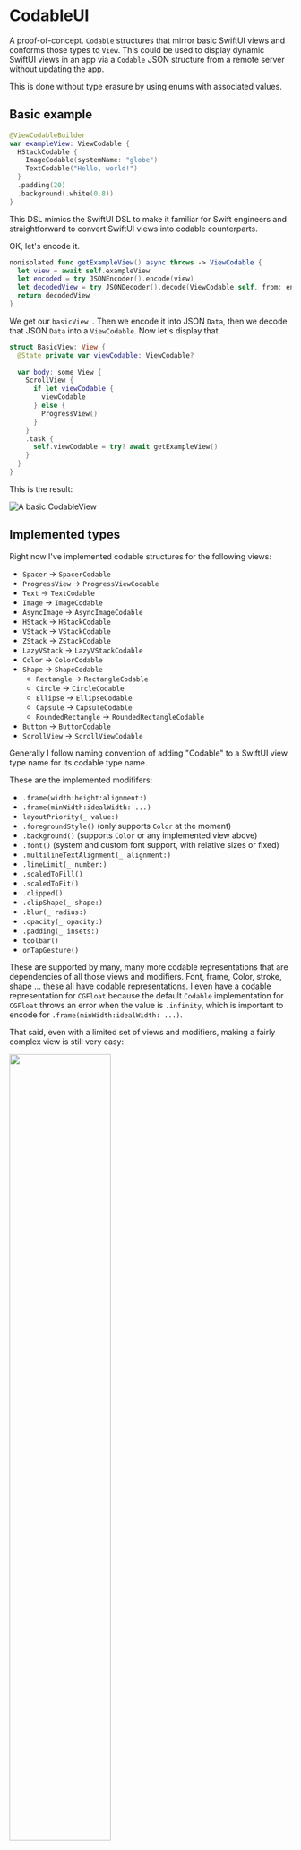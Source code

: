 # CodableUI

A proof-of-concept. `Codable` structures that mirror basic SwiftUI views and conforms those types to `View`. This could be used to display dynamic SwiftUI views in an app via a `Codable` JSON structure from a remote server without updating the app.

This is done without type erasure by using enums with associated values.

## Basic example

``` swift
@ViewCodableBuilder
var exampleView: ViewCodable {
  HStackCodable {
    ImageCodable(systemName: "globe")
    TextCodable("Hello, world!")
  }
  .padding(20)
  .background(.white(0.8))
}
```

This DSL mimics the SwiftUI DSL to make it familiar  for Swift engineers and straightforward to convert SwiftUI views into codable counterparts.

OK, let's encode it.

```swift
nonisolated func getExampleView() async throws -> ViewCodable {
  let view = await self.exampleView
  let encoded = try JSONEncoder().encode(view)
  let decodedView = try JSONDecoder().decode(ViewCodable.self, from: encoded)
  return decodedView
}
```

We get our `basicView `. Then we encode it into JSON `Data`, then we decode that JSON `Data` into a `ViewCodable`. Now let's display that.

```swift
struct BasicView: View {
  @State private var viewCodable: ViewCodable?
  
  var body: some View {
    ScrollView {
      if let viewCodable {
        viewCodable
      } else {
        ProgressView()
      }
    }
    .task {
      self.viewCodable = try? await getExampleView()
    }
  }
}
```

This is the result:

![A basic CodableView](images/BasicView.png)

## Implemented types

Right now I've implemented codable structures for the following views:

- `Spacer` → `SpacerCodable`
- `ProgressView` → `ProgressViewCodable`
- `Text` → `TextCodable`
- `Image` → `ImageCodable`
- `AsyncImage` → `AsyncImageCodable`
- `HStack` → `HStackCodable`
- `VStack` → `VStackCodable`
- `ZStack` → `ZStackCodable`
- `LazyVStack` → `LazyVStackCodable`
- `Color` → `ColorCodable`
- `Shape` → `ShapeCodable`
	- `Rectangle` → `RectangleCodable`
	- `Circle` → `CircleCodable`
	- `Ellipse` → `EllipseCodable`
	- `Capsule` → `CapsuleCodable`
	- `RoundedRectangle` → `RoundedRectangleCodable`
- `Button` → `ButtonCodable`
- `ScrollView` → `ScrollViewCodable`

Generally I follow naming convention of adding "Codable" to a SwiftUI view type name for its codable type name.

These are the implemented modififers:

- `.frame(width:height:alignment:)`
- `.frame(minWidth:idealWidth: ...)`
- `layoutPriority(_ value:)`
- `.foregroundStyle()` (only supports `Color` at the moment)
- `.background()` (supports `Color` or any implemented view above)
- `.font()` (system and custom font support, with relative sizes or fixed)
- `.multilineTextAlignment(_ alignment:)`
- `.lineLimit(_ number:)`
- `.scaledToFill()`
- `.scaledToFit()`
- `.clipped()`
- `.clipShape(_ shape:)` 
- `.blur(_ radius:)`
- `.opacity(_ opacity:)`
- `.padding(_ insets:)`
- `toolbar()`
- `onTapGesture()`

These are supported by many, many more codable representations that are dependencies of all those views and modifiers. Font, frame, Color, stroke, shape … these all have codable representations. I even have a codable representation for `CGFloat` because the default `Codable` implementation for `CGFloat` throws an error when the value is `.infinity`, which is important to encode for `.frame(minWidth:idealWidth: ...)`.

That said, even with a limited set of views and modifiers, making a fairly complex view is still very easy:

<img width="60%" src="images/ComplexView-Light.png">

## Advanced usage

### Color Scheme

The `ColorCodable` enum supports many different colors definitions. You can define a system color like `Color.pink` or `Color.green`. You can define a percentage of white that mirrors `Color(white:opacity)`. You can define a color with a hex string. You can define HSBA and RGBA colors. Since `ColorCodable` is an `indirect` enum, you can also define a dynamic color with light and dark `ColorCodable` values, like this:

```swift 
ColorCodable(light: .black, dark: .white)
```

This allows us to create views that can respond to the current `colorScheme` in the enviroment:

<img width="60%" src="images/ComplexView-Dark.png">

### `AsyncImage`

Since `AsyncImage` is mainly configured with a closure, this was tricky to implement in a static way. I decided that my corollary to `AsyncImage` should mimic the phases provided by `AsyncImage`'s `content` closure, providing ways to provide error and placeholder views and modifiers that will be applied to the image returned in the `content` closure.

```swift
AsyncImageCodable(
  url: URL(string: "https://picsum.photos/400/600")
) { // error closure
  ImageCodable(systemName: "exclamationmark.triangle.fill")
} placeholder: {
  ZStackCodable {
    ColorCodable(light: .black, dark: .white)
      .opacity(0.2)
    ProgressViewCodable()
  }
}
.resizable() // applied to the image returned by AsyncImage's content closure
.frame(maxWidth: .infinity)
.frame(height: 300)
.clipShape {
  RoundedRectangleCodable(cornerRadius: 12)
}
```

This means we can specify any view we want for the error and placeholder states of the `AsyncImage` view:

<img width="60%" src="images/AsyncImage-Placeholder.png">
<img width="60%" src="images/AsyncImage-Error.png">

### `Button`

In order to use a `Button` in a static `Codable` representation, we have to abstract the idea of the button actions into an type that could can be intercepted by the non-codable view which displays the codable view. I do this with `ButtonActionCodable`, a simple wrapper for a non-optional `String` `name` property and an optional `String` `value` property. This gives you an idea of how you could send static codable views to an application with a pre-defined set of actions which the app could interpret into navigation or presentation of other views.

The actions are handled by an environment value with the type `@Sendable (ButtonActionCodable) async -> ()`. Using it in a non-codable view is simple:

```swift
@State private var buttonAction: ActionCodable?

var body: some View {
  ButtonCodable {
    ActionCodable(name: "show_more")
  } label: {
    TextCodable("Show more")
  }
  .environment(\.codableActionHandler) { [$buttonAction] action  in
    $buttonAction.wrappedValue = action
  }
  .onChange(of: buttonAction) { old, new in
    print(new)
  }
}
```

## Example app

This project contains an example app showing a simple view and a complex view. Each `ViewCodable` is encoded into JSON and decoded from JSON before being displayed.

## Future

This being a proof-of-concept, I don't intend to turn this into full-fledged framework and maintain it. If you're interested in doing so, email: me at cam dot is. I think this would be very interesting to turn into a package for Vapor or other server-side Swift frameworks to provide server-driven UI to an app.

This proof-of-concept used a lot of a unlabeled associated values, resulting in keys like `_0, _1, _2`. If I were to continue working on this, I would label those associated values and document the schema so it could be reliably generated from non-Swift server languages.

## Thanks

Thanks to Noah Little for [his article on server-driven UI](https://medium.com/@noahlittle199/swiftui-server-driven-ui-with-enum-codable-synthesis-dbb26f7ea0bb) based on enum Codable synthesis. My original implementation type-erased all views with `AnyView`. This article was exactly what I needed to remind me of one of the best ways to encode polymorphic types in Swift: enums with associated values.

## Author

My name is Cam Hunt and you can find me on [Mastodon](https://hachyderm.io/@camhunt) and [Bluesky](https://bsky.app/profile/cam.is).

